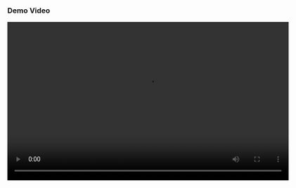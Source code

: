 ### Demo Video

<video width="640" height="360" controls>
  <source src="demo/dumb_chess_bots_play_most_exciting_games.mp4" type="video/mp4">
  Your browser does not support the video tag.
</video>

